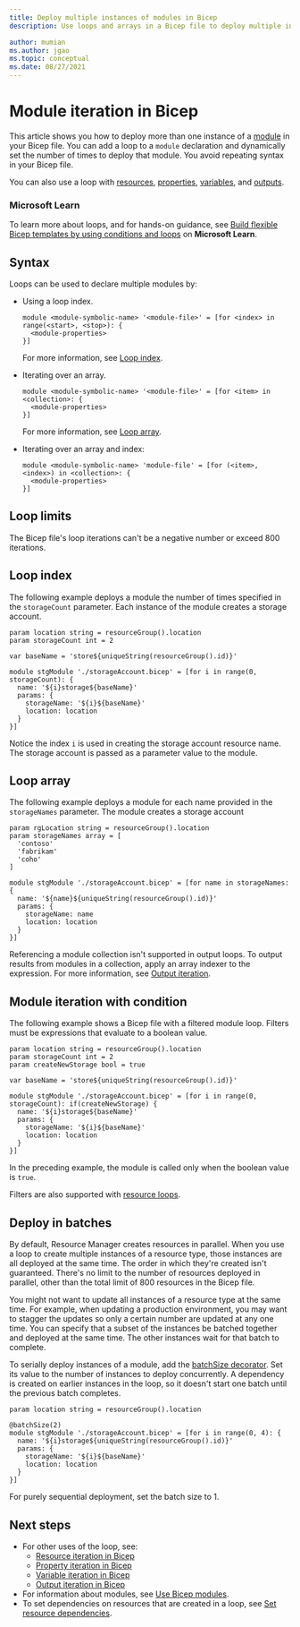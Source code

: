 ```yaml
---
title: Deploy multiple instances of modules in Bicep
description: Use loops and arrays in a Bicep file to deploy multiple instances of modules.

author: mumian
ms.author: jgao
ms.topic: conceptual
ms.date: 08/27/2021
---
```


# Module iteration in Bicep

This article shows you how to deploy more than one instance of a [module](modules.md) in your Bicep file. You can add a loop to a `module` declaration and dynamically set the number of times to deploy that module. You avoid repeating syntax in your Bicep file.

You can also use a loop with [resources](loop-resources.md), [properties](loop-properties.md), [variables](loop-variables.md), and [outputs](loop-outputs.md).

### Microsoft Learn

To learn more about loops, and for hands-on guidance, see [Build flexible Bicep templates by using conditions and loops](/learn/modules/build-flexible-bicep-templates-conditions-loops/) on **Microsoft Learn**.

## Syntax

Loops can be used to declare multiple modules by:

- Using a loop index.

  ```bicep
  module <module-symbolic-name> '<module-file>' = [for <index> in range(<start>, <stop>): {
    <module-properties>
  }]
  ```

  For more information, see [Loop index](#loop-index).

- Iterating over an array.

  ```bicep
  module <module-symbolic-name> '<module-file>' = [for <item> in <collection>: {
    <module-properties>
  }]
  ```

  For more information, see [Loop array](#loop-array).

- Iterating over an array and index:

  ```bicep
  module <module-symbolic-name> 'module-file' = [for (<item>, <index>) in <collection>: {
    <module-properties>
  }]
  ```

## Loop limits

The Bicep file's loop iterations can't be a negative number or exceed 800 iterations.

## Loop index

The following example deploys a module the number of times specified in the `storageCount` parameter. Each instance of the module creates a storage account.

```bicep
param location string = resourceGroup().location
param storageCount int = 2

var baseName = 'store${uniqueString(resourceGroup().id)}'

module stgModule './storageAccount.bicep' = [for i in range(0, storageCount): {
  name: '${i}storage${baseName}'
  params: {
    storageName: '${i}${baseName}'
    location: location
  }
}]
```

Notice the index `i` is used in creating the storage account resource name. The storage account is passed as a parameter value to the module.

## Loop array

The following example deploys a module for each name provided in the `storageNames` parameter. The module creates a storage account

```bicep
param rgLocation string = resourceGroup().location
param storageNames array = [
  'contoso'
  'fabrikam'
  'coho'
]

module stgModule './storageAccount.bicep' = [for name in storageNames: {
  name: '${name}${uniqueString(resourceGroup().id)}'
  params: {
    storageName: name
    location: location
  }
}]

```

Referencing a module collection isn't supported in output loops. To output results from modules in a collection, apply an array indexer to the expression. For more information, see [Output iteration](loop-outputs.md).

## Module iteration with condition

The following example shows a Bicep file with a filtered module loop. Filters must be expressions that evaluate to a boolean value.

```bicep
param location string = resourceGroup().location
param storageCount int = 2
param createNewStorage bool = true

var baseName = 'store${uniqueString(resourceGroup().id)}'

module stgModule './storageAccount.bicep' = [for i in range(0, storageCount): if(createNewStorage) {
  name: '${i}storage${baseName}'
  params: {
    storageName: '${i}${baseName}'
    location: location
  }
}]
```

In the preceding example, the module is called only when the boolean value is `true`.

Filters are also supported with [resource loops](loop-resources.md).

## Deploy in batches

By default, Resource Manager creates resources in parallel. When you use a loop to create multiple instances of a resource type, those instances are all deployed at the same time. The order in which they're created isn't guaranteed. There's no limit to the number of resources deployed in parallel, other than the total limit of 800 resources in the Bicep file.

You might not want to update all instances of a resource type at the same time. For example, when updating a production environment, you may want to stagger the updates so only a certain number are updated at any one time. You can specify that a subset of the instances be batched together and deployed at the same time. The other instances wait for that batch to complete.

To serially deploy instances of a module, add the [batchSize decorator](./file.md#resource-and-module-decorators). Set its value to the number of instances to deploy concurrently. A dependency is created on earlier instances in the loop, so it doesn't start one batch until the previous batch completes.

```bicep
param location string = resourceGroup().location

@batchSize(2)
module stgModule './storageAccount.bicep' = [for i in range(0, 4): {
  name: '${i}storage${uniqueString(resourceGroup().id)}'
  params: {
    storageName: '${i}${baseName}'
    location: location
  }
}]
```

For purely sequential deployment, set the batch size to 1.

## Next steps

- For other uses of the loop, see:
  - [Resource iteration in Bicep](loop-resources.md)
  - [Property iteration in Bicep](loop-properties.md)
  - [Variable iteration in Bicep](loop-variables.md)
  - [Output iteration in Bicep](loop-outputs.md)
- For information about modules, see [Use Bicep modules](modules.md).
- To set dependencies on resources that are created in a loop, see [Set resource dependencies](./resource-declaration.md#set-resource-dependencies).
